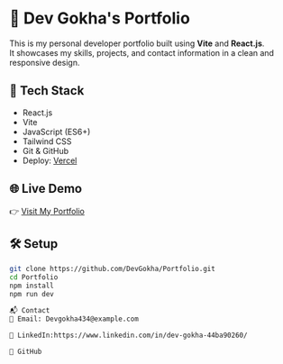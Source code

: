 # 🚀 Dev Gokha's Portfolio

This is my personal developer portfolio built using **Vite** and **React.js**.  
It showcases my skills, projects, and contact information in a clean and responsive design.

## 🔧 Tech Stack

- React.js
- Vite
- JavaScript (ES6+)
- Tailwind CSS
- Git & GitHub
- Deploy:   [Vercel](https://portfolio-git-main-dev-gokhas-projects.vercel.app/)

## 🌐 Live Demo

👉 [Visit My Portfolio](https://portfolio-kohl-xi-48ophrgwgi.vercel.app/)

## 🛠️ Setup

```bash
git clone https://github.com/DevGokha/Portfolio.git
cd Portfolio
npm install
npm run dev

📬 Contact
📧 Email: Devgokha434@example.com

💼 LinkedIn:https://www.linkedin.com/in/dev-gokha-44ba90260/

🐙 GitHub



